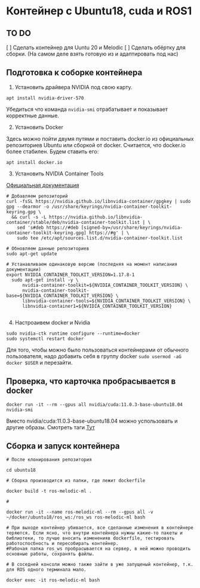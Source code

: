 # Контейнер с Ubuntu18, cuda и ROS1

## TO DO

[ ] Сделать контейнер для Uuntu 20 и Melodic
[ ] Сделать обёртку для сборки. (На самом деле взять готовую из и адаптировать под нас)



## Подготовка к соборке контейнера

1. Установить драйвера NVIDIA под свою карту.
```
apt install nvidia-driver-570
```
Убедиться что команда `nvidia-smi` отрабатывает и показывает корректные данные.

2. Установить Docker

Здесь можно пойти двумя путями и поставить docker.io из официальных репозиториев Ubuntu или сборкой от docker. Считается, что docker.io более стабилен. Будем ставить его: 

```
apt install docker.io

```



3. Установить NVIDIA Container Tools

 [Официальная документация](https://docs.nvidia.com/datacenter/cloud-native/container-toolkit/latest/install-guide.html)

```
# Добавляем репозиторий
curl -fsSL https://nvidia.github.io/libnvidia-container/gpgkey | sudo gpg --dearmor -o /usr/share/keyrings/nvidia-container-toolkit-keyring.gpg \
  && curl -s -L https://nvidia.github.io/libnvidia-container/stable/deb/nvidia-container-toolkit.list | \
    sed 's#deb https://#deb [signed-by=/usr/share/keyrings/nvidia-container-toolkit-keyring.gpg] https://#g' | \
    sudo tee /etc/apt/sources.list.d/nvidia-container-toolkit.list

# Обновляем данные репозиториев
sudo apt-get update

# Устанавливаем одинаковую версию (последняя на момент написания документации)
export NVIDIA_CONTAINER_TOOLKIT_VERSION=1.17.8-1
  sudo apt-get install -y \
      nvidia-container-toolkit=${NVIDIA_CONTAINER_TOOLKIT_VERSION} \
      nvidia-container-toolkit-base=${NVIDIA_CONTAINER_TOOLKIT_VERSION} \
      libnvidia-container-tools=${NVIDIA_CONTAINER_TOOLKIT_VERSION} \
      libnvidia-container1=${NVIDIA_CONTAINER_TOOLKIT_VERSION}


```

4. Настроаивем docker и Nvidia

```
sudo nvidia-ctk runtime configure --runtime=docker
sudo systemctl restart docker
```

Для того, чтобы можно было пользоваться контейнерами от обычного пользователя, надо добавить себя в группу docker `sudo usermod -aG docker $USER` и перезайти. 

## Проверка, что карточка пробрасывается в docker

```
docker run -it --rm --gpus all nvidia/cuda:11.0.3-base-ubuntu18.04 nvidia-smi
```

Вместо nvidia/cuda:11.0.3-base-ubuntu18.04 можно успользовать и другие образы. Смотреть таги [Тут](https://hub.docker.com/r/nvidia/cuda/tags)


## Сборка и запуск контейнера

```
# После клонирования репозитория

cd ubuntu18

# Сборка производится из папки, где лежит dockerfile

docker build -t ros-melodic-ml . 

#

docker run -it --name ros-melodic-ml --rm --gpus all -v ~/docker/ubuntu18/ros_ws:/ros_ws ros-melodic-ml bash

# При выходе контейнер убивается, все сделанные изменения в контейнере теряются. Если ясно, что внутри контейнера нужны какие-то пакеты и библиотеки, то лучше вносить измененияв dockerfile, тестировать работоспосбность и пересобирать контейнер.
#Рабочая папка ros_ws пробрасывается на сервер, в ней можно проводить основные работы, сохранять файлы.

# В соседней консоли можно также зайти в уже запущеный контейнер, т.к. для ROS одного терминала мало.

docker exec -it ros-melodic-ml bash

```